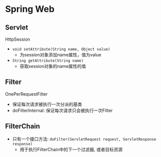 # Spring Web

## Servlet

HttpSession

- `void setAttribute(String name, Object value)`
  - 为session对象添加name属性，值为value
- `String getAttribute(String name)`
  - 获取session对象的name属性的值

## Filter

OnePerRequestFilter

- 保证每次请求被执行一次分派的基类
- doFilterInternal: 保证每次请求只会被执行一次Filter

## FilterChain

- 只有一个接口方法: `doFilter(ServletRequest request, ServletResponse response)`
  - 用于执行FilterChain中的下一个过滤器, 或者目标资源
